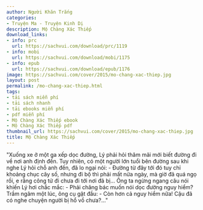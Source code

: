 ```yaml
---
author: Người Khăn Trắng
categories:
- Truyện Ma - Truyện Kinh Dị
description: Mộ Chàng Xác Thiếp
download_links:
- info: prc
  url: https://sachvui.com/download/prc/1119
- info: mobi
  url: https://sachvui.com/download/mobi/1175
- info: epub
  url: https://sachvui.com/download/epub/1176
image: https://sachvui.com/cover/2015/mo-chang-xac-thiep.jpg
layout: post
permalink: /mo-chang-xac-thiep.html
tags:
- tải sách miễn phí
- tải sách nhanh
- tải ebooks miễn phí
- pdf miễn phí
- Mộ Chàng Xác Thiếp ebook
- Mộ Chàng Xác Thiếp pdf
thumbnail_url: https://sachvui.com/cover/2015/mo-chang-xac-thiep.jpg
title: Mộ Chàng Xác Thiếp
---
```


 <div class="item-desc text-justify"> "Xuống xe ở một ga xếp dọc đường, Lý phải hỏi thăm mãi mới biết đường đi về nơi anh định đến. Tuy nhiên, có một người lớn tuổi bên đường sau khi nghe Lý hỏi chỗ anh đến, đã lo ngại nói: - Đường từ đây tới đó tuy chỉ khoảng chục cây số, nhưng đi bộ thì phải mất nửa ngày, mà giờ đã quá ngọ rồi, e rằng công tử đi chưa đi tới nơi đã bị… Ông ta ngừng ngang câu nói khiến Lý hơi chắc mắc: - Phải chăng bác muốn nói dọc đường nguy hiểm? Trầm ngâm một lúc, ông cụ gật đầu: - Còn hơn cả nguy hiểm nữa! Cậu đã có nghe chuyện người bị hổ vồ chưa?..." </div>